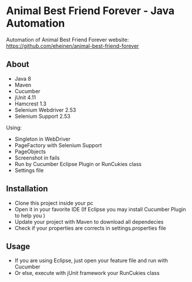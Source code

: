 # Animal Best Friend Forever - Java Automation

Automation of Animal Best Friend Forever website:
https://github.com/eheinen/animal-best-friend-forever

## About
- Java 8
- Maven
- Cucumber
- jUnit 4.11
- Hamcrest 1.3
- Selenium Webdriver 2.53
- Selenium Support 2.53

Using: 
 - Singleton in WebDriver
 - PageFactory with Selenium Support
 - PageObjects
 - Screenshot in fails
 - Run by Cucumber Eclipse Plugin or RunCukies class
 - Settings file

## Installation
- Clone this project inside your pc
- Open it in your favorite IDE (If Eclipse you may install Cucumber Plugin to help you )
- Update your project with Maven to download all dependecies
- Check if your properties are corrects in settings.properties file

## Usage
- If you are using Eclipse, just open your feature file and run with Cucumber
- Or else, execute with jUnit framework your RunCukies class
